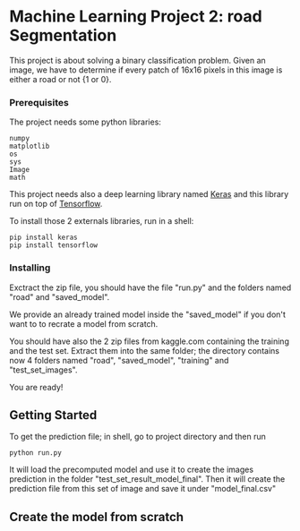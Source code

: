 # Machine Learning Project 2: road Segmentation

This project is about solving a binary classification problem. Given an image, we have to determine if every patch of 16x16 pixels in this image is either a road or not {1 or 0}.

### Prerequisites

The project needs some python libraries:
```
numpy
matplotlib
os
sys
Image
math
```

This project needs also a deep learning library named [Keras](keras.io) and this library run on top of [Tensorflow](https://www.tensorflow.org/).

To install those 2 externals libraries, run in a shell:
```
pip install keras
pip install tensorflow
```


### Installing

Exctract the zip file, you should have the file "run.py" and the folders named "road" and "saved_model". 

We provide an already trained model inside the "saved_model" if you don't want to to recrate a model from scratch.

You should have also the 2 zip files from kaggle.com containing the training and the test set.
Extract them into the same folder; the directory contains now 4 folders named "road", "saved_model", "training" and "test_set_images".

You are ready!


## Getting Started

To get the prediction file; in shell, go to project directory and then run

```
python run.py
```

It will load the precomputed model and use it to create the images prediction in the folder "test_set_result_model_final".
Then it will create the prediction file from this set of image and save it under "model_final.csv"

## Create the model from scratch


